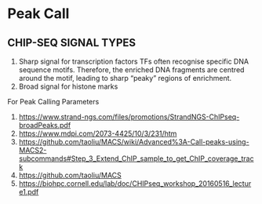 # Peak Call

## CHIP-SEQ SIGNAL TYPES
1. Sharp signal for transcription factors
TFs often recognise specific DNA sequence motifs. Therefore, the enriched DNA fragments are centred around the motif, leading
to sharp “peaky” regions of enrichment. 
2. Broad signal for histone marks

For Peak Calling Parameters
1. https://www.strand-ngs.com/files/promotions/StrandNGS-ChIPseq-broadPeaks.pdf
2. https://www.mdpi.com/2073-4425/10/3/231/htm
3. https://github.com/taoliu/MACS/wiki/Advanced%3A-Call-peaks-using-MACS2-subcommands#Step_3_Extend_ChIP_sample_to_get_ChIP_coverage_track
4. https://github.com/taoliu/MACS
5. https://biohpc.cornell.edu/lab/doc/CHIPseq_workshop_20160516_lecture1.pdf
